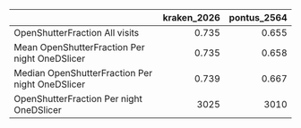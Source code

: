|                                                 |   kraken_2026 |   pontus_2564 |
|:------------------------------------------------|--------------:|--------------:|
| OpenShutterFraction All visits                  |         0.735 |         0.655 |
| Mean OpenShutterFraction Per night OneDSlicer   |         0.735 |         0.658 |
| Median OpenShutterFraction Per night OneDSlicer |         0.739 |         0.667 |
| OpenShutterFraction Per night OneDSlicer        |      3025     |      3010     |

